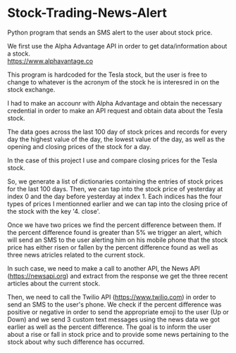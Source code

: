 # Stock-Trading-News-Alert
Python program that sends an SMS alert to the user about stock price.

We first use the Alpha Advantage API in order to get data/information about a stock.  
https://www.alphavantage.co

This program is hardcoded for the Tesla stock, but the user is free to change to whatever is the acronym of the stock he is
interesred in on the stock exchange.

I had to make an accounr with Alpha Advantage and obtain the necessary credential in order to make an API request and obtain
data about the Tesla stock.

The data goes across the last 100 day of stock prices and records for every day the highest value of the day, the lowest value of the day,
as well as the opening and closing prices of the stock for a day.

In the case of this project I use and compare closing prices for the Tesla stock.

So, we generate a list of dictionaries containing the entries of stock prices for the last 100 days.
Then, we can tap into the stock price of yesterday at index 0 and the day before yesterday at index 1.
Each indices has the four types of prices I mentionned earlier and we can tap into the closing price of the stock with the key '4. close'.

Once we have two prices we find the percent difference between them. If the percent difference found is greater than 5% we trigger an alert,
which will send an SMS to the user alerting him on his mobile phone that the stock price has either risen or fallen by the percent difference found as
well as three news atricles related to the current stock.

In such case, we need to make a call to another API, the News API (https://newsapi.org) and extract from the response we get the three recent articles 
about the current stock.

Then, we need to call the Twilio API (https://www.twilio.com) in order to send an SMS to the user's phone. We check if the percent difference was positive or negative
in order to send the appropriate emoji to the user (Up or Down) and we send 3 custom text messages using the news data we got earlier as well as the percent difference.
The goal is to inform the user about a rise or fall in stock price and to provide some news pertaining to the stock about why such difference has occurred.

